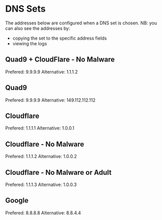 # DNS Sets

The addresses below are configured when a DNS set is chosen.
NB: you can also see the addresses by:
- copying the set to the specific address fields
- viewing the logs

## Quad9 + CloudFlare - No Malware

Prefered: 9.9.9.9
Alternative: 1.1.1.2

## Quad9

Prefered: 9.9.9.9
Alternative: 149.112.112.112

## Cloudflare

Prefered: 1.1.1.1
Alternative: 1.0.0.1

## Cloudflare - No Malware

Prefered: 1.1.1.2
Alternative: 1.0.0.2

## Cloudflare - No Malware or Adult

Prefered: 1.1.1.3
Alternative: 1.0.0.3

## Google

Prefered: 8.8.8.8
Alternative: 8.8.4.4


